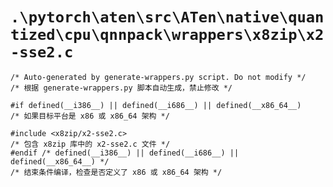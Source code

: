 # `.\pytorch\aten\src\ATen\native\quantized\cpu\qnnpack\wrappers\x8zip\x2-sse2.c`

```
/* Auto-generated by generate-wrappers.py script. Do not modify */
/* 根据 generate-wrappers.py 脚本自动生成，禁止修改 */

#if defined(__i386__) || defined(__i686__) || defined(__x86_64__)
/* 如果目标平台是 x86 或 x86_64 架构 */

#include <x8zip/x2-sse2.c>
/* 包含 x8zip 库中的 x2-sse2.c 文件 */
#endif /* defined(__i386__) || defined(__i686__) || defined(__x86_64__) */
/* 结束条件编译，检查是否定义了 x86 或 x86_64 架构 */
```